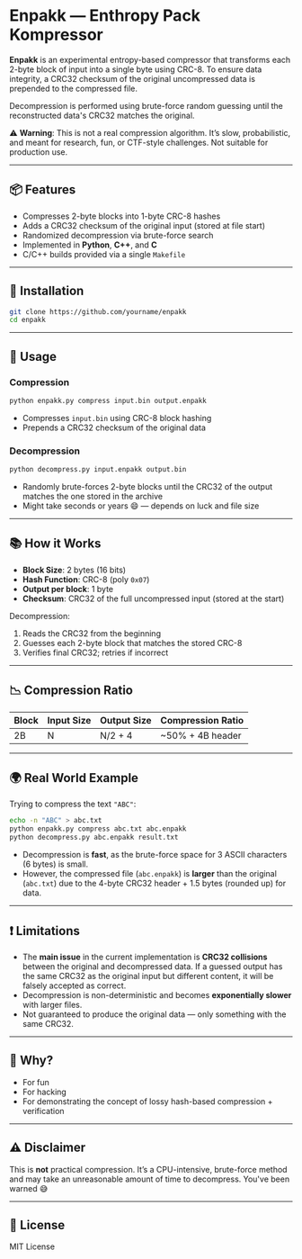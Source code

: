 # Enpakk — Enthropy Pack Kompressor

**Enpakk** is an experimental entropy-based compressor that transforms each 2-byte block of input into a single byte using CRC-8. To ensure data integrity, a CRC32 checksum of the original uncompressed data is prepended to the compressed file.

Decompression is performed using brute-force random guessing until the reconstructed data's CRC32 matches the original.

⚠️ **Warning**: This is not a real compression algorithm. It’s slow, probabilistic, and meant for research, fun, or CTF-style challenges. Not suitable for production use.

---

## 📦 Features

- Compresses 2-byte blocks into 1-byte CRC-8 hashes
- Adds a CRC32 checksum of the original input (stored at file start)
- Randomized decompression via brute-force search
- Implemented in **Python**, **C++**, and **C**
- C/C++ builds provided via a single `Makefile`

---

## 🔧 Installation

```bash
git clone https://github.com/yourname/enpakk
cd enpakk
```

---

## 🚀 Usage

### Compression

```bash
python enpakk.py compress input.bin output.enpakk
```

- Compresses `input.bin` using CRC-8 block hashing
- Prepends a CRC32 checksum of the original data

### Decompression

```bash
python decompress.py input.enpakk output.bin
```

- Randomly brute-forces 2-byte blocks until the CRC32 of the output matches the one stored in the archive
- Might take seconds or years 😄 — depends on luck and file size

---

## 📚 How it Works

- **Block Size**: 2 bytes (16 bits)
- **Hash Function**: CRC-8 (poly `0x07`)
- **Output per block**: 1 byte
- **Checksum**: CRC32 of the full uncompressed input (stored at the start)

Decompression:
1. Reads the CRC32 from the beginning
2. Guesses each 2-byte block that matches the stored CRC-8
3. Verifies final CRC32; retries if incorrect

---

## 📉 Compression Ratio

| Block | Input Size | Output Size | Compression Ratio |
|-------|------------|-------------|--------------------|
| 2B    | N          | N/2 + 4     | ~50% + 4B header   |

---

## 🌍 Real World Example

Trying to compress the text `"ABC"`:

```bash
echo -n "ABC" > abc.txt
python enpakk.py compress abc.txt abc.enpakk
python decompress.py abc.enpakk result.txt
```

- Decompression is **fast**, as the brute-force space for 3 ASCII characters (6 bytes) is small.
- However, the compressed file (`abc.enpakk`) is **larger** than the original (`abc.txt`) due to the 4-byte CRC32 header + 1.5 bytes (rounded up) for data.

---

## ❗ Limitations

- The **main issue** in the current implementation is **CRC32 collisions** between the original and decompressed data. If a guessed output has the same CRC32 as the original input but different content, it will be falsely accepted as correct.
- Decompression is non-deterministic and becomes **exponentially slower** with larger files.
- Not guaranteed to produce the original data — only something with the same CRC32.

---

## 🧪 Why?

- For fun
- For hacking
- For demonstrating the concept of lossy hash-based compression + verification

---

## ⚠️ Disclaimer

This is **not** practical compression. It’s a CPU-intensive, brute-force method and may take an unreasonable amount of time to decompress. You've been warned 😅

---

## 📜 License

MIT License
